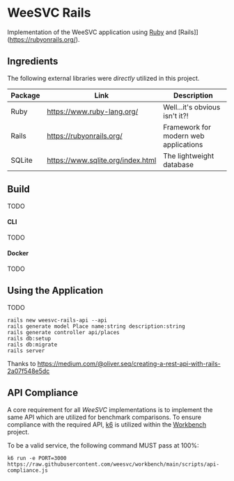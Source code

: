 # WeeSVC Rails
Implementation of the WeeSVC application using [Ruby](https://www.ruby-lang.org/) and [Rails]](https://rubyonrails.org/).

## Ingredients
The following external libraries were *directly* utilized in this project.

| Package     | Link                                   | Description                                                             |
| ---         | ---                                    | ---                                                                     |
| Ruby        | https://www.ruby-lang.org/             | Well...it's obvious isn't it?!                                          |
| Rails       | https://rubyonrails.org/               | Framework for modern web applications                                   |
| SQLite      | https://www.sqlite.org/index.html      | The lightweight database                                                |

## Build
TODO

#### CLI
TODO 

#### Docker
TODO

## Using the Application
TODO
```
rails new weesvc-rails-api --api
rails generate model Place name:string description:string 
rails generate controller api/places
rails db:setup
rails db:migrate
rails server
```
Thanks to https://medium.com/@oliver.seq/creating-a-rest-api-with-rails-2a07f548e5dc




## API Compliance
A core requirement for all _WeeSVC_ implementations is to implement the same API which are utilized for benchmark comparisons. To ensure compliance with the required API, [k6](https://k6.io/) is utilized within the [Workbench](https://github.com/weesvc/workbench) project.

To be a valid service, the following command MUST pass at 100%:
```
k6 run -e PORT=3000 https://raw.githubusercontent.com/weesvc/workbench/main/scripts/api-compliance.js
```
